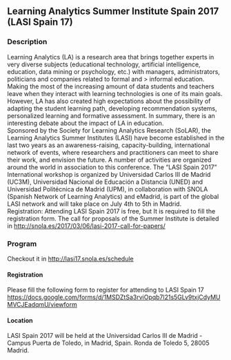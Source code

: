 ## Learning Analytics Summer Institute Spain 2017 (LASI Spain 17)

### Description

Learning Analytics (LA) is a research area that brings together experts in very diverse subjects (educational technology, artificial intelligence, education, data mining or psychology, etc.) with managers, administrators, politicians and companies related to formal and > informal education. Making the most of the increasing amount of data students and teachers leave when they interact with learning technologies is one of its main goals. However, LA has also created high expectations about the possibility of adapting the student learning path, developing recommendation systems, personalized learning and formative assessment. In summary, there is an interesting debate about the impact of LA in education.
<br/>
Sponsored by the Society for Learning Analytics Research (SoLAR), the Learning Analytics Summer Institutes (LASI) have become established in the last two years as an awareness-raising, capacity-building, international network of events, where researchers and practitioners can meet to share their work, and envision the future. A number of activities are organized around the world in association to this conference. The “LASI Spain 2017” International workshop is organized by Universidad Carlos III de Madrid (UC3M), Universidad Nacional de Educación a Distancia (UNED) and Universidad Politécnica de Madrid (UPM), in collaboration with SNOLA (Spanish Network of Learning Analytics) and eMadrid, is part of the global LASI network and will take place on July 4th to 5th in Madrid.
<br/>
Registration: Attending LASI Spain 2017 is free, but It is required to fill the registration form.
The call for proposals of the Summer Institute is detailed in http://snola.es/2017/03/06/lasi-2017-call-for-papers/<br/>


### Program

Checkout it in http://lasi17.snola.es/schedule

#### Registration

Please fill the following form to register for attending to LASI Spain 17 https://docs.google.com/forms/d/1MSDZtSa3rviOpqb7l21s5GLv9txjCdyMUMVCJEadqmU/viewform


#### Location

LASI Spain 2017 will be held at the Universidad Carlos III de Madrid - Campus Puerta de Toledo, in Madrid, Spain. Ronda de Toledo 5, 28005 Madrid.
